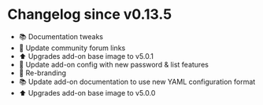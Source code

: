 # Changelog since v0.13.5
- :books: Documentation tweaks 
- :hammer: Update community forum links 
- :arrow_up: Upgrades add-on base image to v5.0.1 
- :hammer: Update add-on config with new password & list features 
- :hammer: Re-branding 
- :books: Update add-on documentation to use new YAML configuration format 
- :arrow_up: Upgrades add-on base image to v5.0.0 
